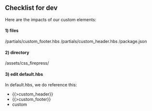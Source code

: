 ## Checklist for dev

Here are the impacts of our custom elements:

#### 1) files

/partials/custom_footer.hbs
/partials/custom_header.hbs
/package.json

#### 2) directory

/assets/css_firepress/

#### 3) edit default.hbs

In default.hbs, we do reference this:

- {{>custom_header}}
- {{>custom_footer}}
- custom <footer class="site-foot">
